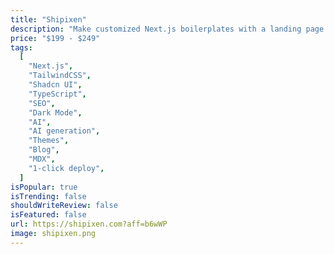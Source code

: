 ```yaml
---
title: "Shipixen"
description: "Make customized Next.js boilerplates with a landing page & blog, complete with your own branding, theme, and selected pages. Use BOILERSEARCH for 20% discount."
price: "$199 - $249"
tags:
  [
    "Next.js",
    "TailwindCSS",
    "Shadcn UI",
    "TypeScript",
    "SEO",
    "Dark Mode",
    "AI",
    "AI generation",
    "Themes",
    "Blog",
    "MDX",
    "1-click deploy",
  ]
isPopular: true
isTrending: false
shouldWriteReview: false
isFeatured: false
url: https://shipixen.com?aff=b6wWP
image: shipixen.png
---
```

